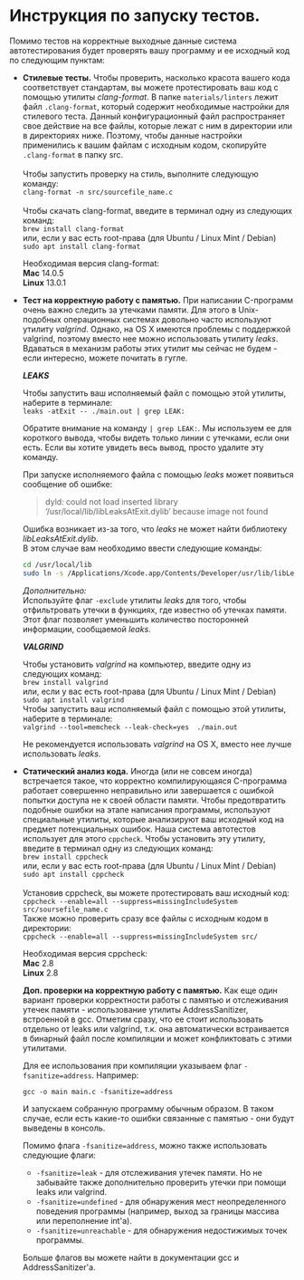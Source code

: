 # Инструкция по запуску тестов.

Помимо тестов на корректные выходные данные система автотестирования будет
проверять вашу программу и ее исходный код по следующим пунктам:

* **Стилевые тесты.** Чтобы проверить, насколько красота вашего кода соответствует
  стандартам, вы можете протестировать ваш код с помощью утилиты _clang-format_. В папке ```materials/linters``` лежит файл ```.clang-format```, который содержит необходимые настройки для стилевого теста. Данный конфигурационный файл распространяет свое действие на все файлы, которые лежат с ним в директории или в директориях ниже. Поэтому, чтобы данные настройки применились к вашим файлам с исходным кодом, скопируйте ```.clang-format``` в папку src. \
  \
  Чтобы запустить проверку на стиль, выполните следующую команду: \
  ```clang-format -n src/sourcefile_name.c``` \
  \
  Чтобы скачать clang-format, введите в терминал одну из следующих команд: \
  ```brew install clang-format``` \
  или, если у вас есть root-права (для Ubuntu / Linux Mint / Debian) \
  ```sudo apt install clang-format```

  Необходимая версия clang-format: \
  **Mac** 14.0.5 \
  **Linux** 13.0.1


* **Тест на корректную работу с памятью.** При написании C-программ очень важно следить за утечками памяти. Для этого в Unix-подобных операционных системах довольно часто используют утилиту _valgrind_. Однако, на OS X имеются проблемы с поддержкой valgrind, поэтому вместо нее можно использовать утилиту _leaks_. Вдаваться в механизм работы этих утилит мы сейчас не будем - если интересно, можете почитать в гугле.

  **_LEAKS_**
  
  Чтобы запустить ваш исполняемый файл с помощью этой утилиты, наберите в терминале: \
  ```leaks -atExit -- ./main.out | grep LEAK:```
  
  Обратите внимание на команду ```| grep LEAK:```. Мы используем ее для короткого вывода, чтобы видеть только линии с утечками, если они есть. Если вы хотите увидеть весь вывод, просто удалите эту команду. 

  При запуске исполняемого файла с помощью _leaks_ может появиться сообщение об ошибке:
  >dyld: could not load inserted library ‘/usr/local/lib/libLeaksAtExit.dylib’ because image not found
  
  Ошибка возникает из-за того, что _leaks_ не может найти библиотеку _libLeaksAtExit.dylib_. \
  В этом случае вам необходимо ввести следующие команды:
  ```sh
  cd /usr/local/lib  
  sudo ln -s /Applications/Xcode.app/Contents/Developer/usr/lib/libLeaksAtExit.dylib
  ```

  _Дополнительно:_ \
  Используйте флаг ```-exclude``` утилиты _leaks_ для того, чтобы отфильтровать утечки в функциях, где известно об утечках памяти. Этот флаг позволяет уменьшить количество посторонней информации, сообщаемой _leaks_.

  **_VALGRIND_**
  
  Чтобы установить _valgrind_ на компьютер, введите одну из следующих команд: \
  ```brew install valgrind``` \
  или, если у вас есть root-права (для Ubuntu / Linux Mint / Debian) \
  ```sudo apt install valgrind``` \
  Чтобы запустить ваш исполняемый файл с помощью этой утилиты, наберите в терминале: \
  ```valgrind --tool=memcheck --leak-check=yes  ./main.out```

  Не рекомендуется использовать _valgrind_ на OS X, вместо нее лучше использовать _leaks_.


* **Статический анализ кода.** Иногда (или не совсем иногда) встречается такое, что
  корректно компилирующаяся C-программа работает совершенно неправильно или завершается
  с ошибкой попытки доступа не к своей области памяти. Чтобы предотвратить подобные
  ошибки на этапе написания программы, используют специальные утилиты, которые анализируют
  ваш исходный код на предмет потенциальных ошибок. Наша система автотестов использует
  для этого ```cppcheck```. Чтобы установить эту утилиту, введите в терминал одну из следующих команд: \
  ```brew install cppcheck``` \
  или, если у вас есть root-права (для Ubuntu / Linux Mint / Debian) \
  ```sudo apt install cppcheck``` \
  \
  Установив cppcheck, вы можете протестировать ваш исходный код: \
  ```cppcheck --enable=all --suppress=missingIncludeSystem src/soursefile_name.c``` \
  Также можно проверить сразу все файлы с исходным кодом в директории: \
  ```cppcheck --enable=all --suppress=missingIncludeSystem src/```

  Необходимая версия cppcheck: \
  **Mac** 2.8 \
  **Linux** 2.8

  **Доп. проверки на корректную работу с памятью.** Как еще один вариант проверки корректности работы с памятью и отслеживания утечек памяти - использование утилиты AddressSanitizer, встроенной в gcc. Отметим сразу, что ее стоит использовать отдельно от leaks или valgrind, т.к. она автоматически встраивается в бинарный файл после компиляции и может конфликтовать с этими утилитами.

  Для ее использования при компиляции указываем флаг `-fsanitize=address`. Например:
  ```
  gcc -o main main.c -fsanitize=address
  ```
  И запускаем собранную программу обычным образом. В таком случае, если есть какие-то ошибки связанные с памятью - они будут выведены в консоль.

  Помимо флага `-fsanitize=address`, можно также использовать следующие флаги:
  * `-fsanitize=leak` - для отслеживания утечек памяти. Но не забывайте также дополнительно проверить утечки при помощи leaks или valgrind.
  * `-fsanitize=undefined` - для обнаружения мест неопределенного поведения программы (например, выход за границы массива или переполнение int'а).
  * `-fsanitize=unreachable` - для обнаружения недостижимых точек программы.

  Больше флагов вы можете найти в документации gcc и AddressSanitizer'а.

